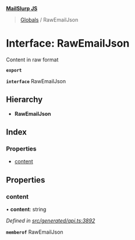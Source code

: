 **[MailSlurp JS](../README.md)**

> [Globals](../README.md) / RawEmailJson

# Interface: RawEmailJson

Content in raw format

**`export`** 

**`interface`** RawEmailJson

## Hierarchy

* **RawEmailJson**

## Index

### Properties

* [content](rawemailjson.md#content)

## Properties

### content

•  **content**: string

*Defined in [src/generated/api.ts:3892](https://github.com/mailslurp/mailslurp-client/blob/24bff2e/src/generated/api.ts#L3892)*

**`memberof`** RawEmailJson
